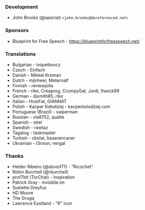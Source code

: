 ### Development
* John Brooks (@special) `<john.brooks@dereferenced.net>`

### Sponsors
* Blueprint for Free Speech - https://blueprintforfreespeech.net/

### Translations
* Bulgarian - ivopetkovcz
* Czech - Einfach
* Danish - Mikkel Kroman
* Dutch - mijnheer, Meternalf
* Finnish - reviewjolla
* French - rike, Creaprog, CrumpyGat, Jordi, franck99
* German - djsmith85, rike
* Italian - HostFat, GIANNAT
* Polish - Kacper Kołodziej - kacperkolodziej.com
* Portuguese (Brazil) - swperman
* Russian - vla8752, qualte
* Spanish - strel
* Swedish - rawtaz
* Tagalog - taskmaster
* Turkish - cbolat, basarancaner
* Ukrainian - l3rixon, nergal

### Thanks
* Helder Ribeiro (@obvio171) - "Ricochet"
* Robin Burchell (@rburchell)
* prof7bit (TorChat) - Inspiration
* Patrick Gray - invisible.im
* Suelette Dreyfus
* HD Moore
* The Grugq
* Lawrence Eastland - "R" icon
